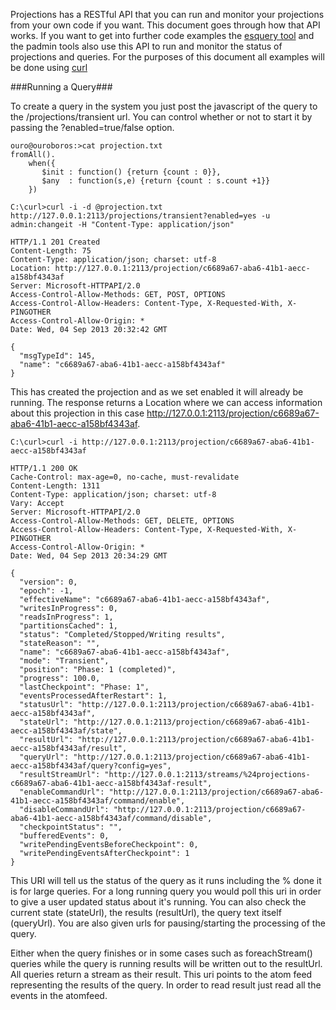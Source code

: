Projections has a RESTful API that you can run and monitor your projections from your own code if you want. This document goes through how that API works. If you want to get into further code examples the [esquery tool](esquery) and the padmin tools also use this API to run and monitor the status of projections and queries. For the purposes of this document all examples will be done using [curl](http://curl.haxx.se/)

###Running a Query###

To create a query in the system you just post the javascript of the query to the /projections/transient url. You can control whether or not to start it by passing the ?enabled=true/false option. 

```
ouro@ouroboros:>cat projection.txt
fromAll().
    when({
       $init : function() {return {count : 0}},
       $any  : function(s,e) {return {count : s.count +1}}
    })
```

```
C:\curl>curl -i -d @projection.txt http://127.0.0.1:2113/projections/transient?enabled=yes -u admin:changeit -H "Content-Type: application/json"
```

```http
HTTP/1.1 201 Created
Content-Length: 75
Content-Type: application/json; charset: utf-8
Location: http://127.0.0.1:2113/projection/c6689a67-aba6-41b1-aecc-a158bf4343af
Server: Microsoft-HTTPAPI/2.0
Access-Control-Allow-Methods: GET, POST, OPTIONS
Access-Control-Allow-Headers: Content-Type, X-Requested-With, X-PINGOTHER
Access-Control-Allow-Origin: *
Date: Wed, 04 Sep 2013 20:32:42 GMT

{
  "msgTypeId": 145,
  "name": "c6689a67-aba6-41b1-aecc-a158bf4343af"
}
```

This has created the projection and as we set enabled it will already be running. The response returns a Location where we can access information about this projection in this case http://127.0.0.1:2113/projection/c6689a67-aba6-41b1-aecc-a158bf4343af.

`C:\curl>curl -i http://127.0.0.1:2113/projection/c6689a67-aba6-41b1-aecc-a158bf4343af`

```http
HTTP/1.1 200 OK
Cache-Control: max-age=0, no-cache, must-revalidate
Content-Length: 1311
Content-Type: application/json; charset: utf-8
Vary: Accept
Server: Microsoft-HTTPAPI/2.0
Access-Control-Allow-Methods: GET, DELETE, OPTIONS
Access-Control-Allow-Headers: Content-Type, X-Requested-With, X-PINGOTHER
Access-Control-Allow-Origin: *
Date: Wed, 04 Sep 2013 20:34:29 GMT

{
  "version": 0,
  "epoch": -1,
  "effectiveName": "c6689a67-aba6-41b1-aecc-a158bf4343af",
  "writesInProgress": 0,
  "readsInProgress": 1,
  "partitionsCached": 1,
  "status": "Completed/Stopped/Writing results",
  "stateReason": "",
  "name": "c6689a67-aba6-41b1-aecc-a158bf4343af",
  "mode": "Transient",
  "position": "Phase: 1 (completed)",
  "progress": 100.0,
  "lastCheckpoint": "Phase: 1",
  "eventsProcessedAfterRestart": 1,
  "statusUrl": "http://127.0.0.1:2113/projection/c6689a67-aba6-41b1-aecc-a158bf4343af",
  "stateUrl": "http://127.0.0.1:2113/projection/c6689a67-aba6-41b1-aecc-a158bf4343af/state",
  "resultUrl": "http://127.0.0.1:2113/projection/c6689a67-aba6-41b1-aecc-a158bf4343af/result",
  "queryUrl": "http://127.0.0.1:2113/projection/c6689a67-aba6-41b1-aecc-a158bf4343af/query?config=yes",
  "resultStreamUrl": "http://127.0.0.1:2113/streams/%24projections-c6689a67-aba6-41b1-aecc-a158bf4343af-result",
  "enableCommandUrl": "http://127.0.0.1:2113/projection/c6689a67-aba6-41b1-aecc-a158bf4343af/command/enable",
  "disableCommandUrl": "http://127.0.0.1:2113/projection/c6689a67-aba6-41b1-aecc-a158bf4343af/command/disable",
  "checkpointStatus": "",
  "bufferedEvents": 0,
  "writePendingEventsBeforeCheckpoint": 0,
  "writePendingEventsAfterCheckpoint": 1
}
```

This URI will tell us the status of the query as it runs including the % done it is for large queries. For a long running query you would poll this uri in order to give a user updated status about it's running. You can also check the current state (stateUrl), the results (resultUrl), the query text itself (queryUrl). You are also given urls for pausing/starting the processing of the query.

Either when the query finishes or in some cases such as foreachStream() queries while the query is running results will be written out to the resultUrl. All queries return a stream as their result. This uri points to the atom feed representing the results of the query. In order to read result just read all the events in the atomfeed.

